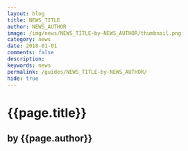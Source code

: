 ```yaml
---
layout: blog
title: NEWS_TITLE
author: NEWS_AUTHOR
image: /img/news/NEWS_TITLE-by-NEWS_AUTHOR/thumbnail.png
category: news
date: 2018-01-01
comments: false
description: 
keywords: news
permalink: /guides/NEWS_TITLE-by-NEWS_AUTHOR/
hide: true
---
```


# {{page.title}}
## by {{page.author}}


